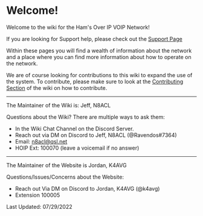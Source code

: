 # Welcome!

Welcome to the wiki for the Ham's Over IP VOIP Network!

If you are looking for Support help, please check out the [Support Page](https://hamsoverip.github.io/wiki/General/user_guides/support)

Within these pages you will find a wealth of information about the network and a place where you can find more information about how to operate on the network.

We are of course looking for contributions to this wiki to expand the use of the system. To contribute, please make sure to look at the [Contributing Section](https://hamsoverip.github.io/wiki/wiki/overview) of the wiki on how to contribute.

<hr/>

The Maintainer of the Wiki is: Jeff, N8ACL

Questions about the Wiki? There are multiple ways to ask them:

* In the Wiki Chat Channel on the Discord Server.
* Reach out via DM on Discord to Jeff, N8ACL (@Ravendos#7364)
* Email: n8acl@qsl.net
* HOIP Ext: 100070 (leave a voicemail if no answer)

<hr/>

The Maintainer of the Website is Jordan, K4AVG

Questions/Issues/Concerns about the Website:

* Reach out Via DM on Discord to Jordan, K4AVG (@k4avg)
* Extension 100005

Last Updated: 07/29/2022